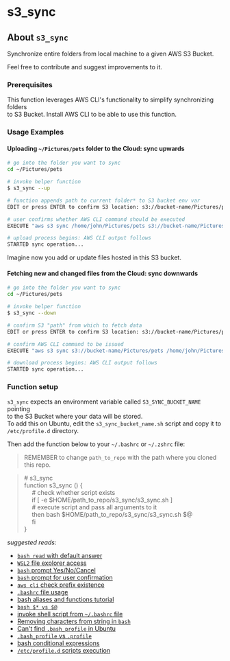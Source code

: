 # s3_sync

## About `s3_sync`  

Synchronize entire folders from local machine to a given AWS S3 Bucket.  

Feel free to contribute and suggest improvements to it.  

### Prerequisites  

This function leverages AWS CLI's functionality to simplify synchronizing folders  
to S3 Bucket. Install AWS CLI to be able to use this function.  

### Usage Examples

#### Uploading `~/Pictures/pets` folder to the Cloud: sync upwards  

```bash
# go into the folder you want to sync
cd ~/Pictures/pets

# invoke helper function
$ s3_sync --up

# function appends path to current folder* to S3 bucket env var
EDIT or press ENTER to confirm S3 location: s3://bucket-name/Pictures/pets

# user confirms whether AWS CLI command should be executed
EXECUTE "aws s3 sync /home/john/Pictures/pets s3://bucket-name/Pictures/pets"? (y/n) 

# upload process begins: AWS CLI output follows
STARTED sync operation...
```

Imagine now you add or update files hosted in this S3 bucket.

#### Fetching new and changed files from the Cloud: sync downwards  

```bash
# go into the folder you want to sync
cd ~/Pictures/pets

# invoke helper function
$ s3_sync --down

# confirm S3 "path" from which to fetch data
EDIT or press ENTER to confirm S3 location: s3://bucket-name/Pictures/pets

# confirm AWS CLI command to be issued
EXECUTE "aws s3 sync s3://bucket-name/Pictures/pets /home/john/Pictures/pets"? (y/n) y

# download process begins: AWS CLI output follows
STARTED sync operation...
```

### Function setup  

`s3_sync` expects an environment variable called `S3_SYNC_BUCKET_NAME` pointing  
to the S3 Bucket where your data will be stored.  
To add this on Ubuntu, edit the `s3_sync_bucket_name.sh` script and copy it to  
`/etc/profile.d` directory.  

Then add the function below to your `~/.bashrc` or `~/.zshrc` file:  

> REMEMBER to change `path_to_repo` with the path where you cloned this repo.

> \# s3_sync  
function s3_sync () {  
&emsp; # check whether script exists  
&emsp; if [ -e $HOME/path_to_repo/s3_sync/s3_sync.sh ]  
&emsp; # execute script and pass all arguments to it  
&emsp; then bash $HOME/path_to_repo/s3_sync/s3_sync.sh $@  
&emsp; fi  
}

*suggested reads:*  

* [`bash read` with default answer](<https://superuser.com/questions/835824/use-read-in-bash-script-with-a-standard-answer>)  
* [`WSL2` file explorer access](<https://devblogs.microsoft.com/commandline/access-linux-filesystems-in-windows-and-wsl-2/>)  
* [`bash` prompt Yes/No/Cancel](<https://stackoverflow.com/questions/226703/how-do-i-prompt-for-yes-no-cancel-input-in-a-linux-shell-script>)  
* [`bash` prompt for user confirmation](<https://stackoverflow.com/questions/1885525/how-do-i-prompt-a-user-for-confirmation-in-bash-script>)  
* [`aws cli` check prefix existence](<https://stackoverflow.com/questions/56961533/is-there-a-way-to-check-if-folder-exists-in-s3-using-aws-cli>)  
* [`.bashrc` file usage](<https://unix.stackexchange.com/questions/129143/what-is-the-purpose-of-bashrc-and-how-does-it-work>)  
* [bash aliases and functions tutorial](<https://opensource.com/article/19/7/bash-aliases>)  
* [`bash $* vs $@`](<https://unix.stackexchange.com/questions/129072/whats-the-difference-between-and>)  
* [invoke shell script from `~/.bashrc` file](<https://askubuntu.com/questions/767842/how-can-i-run-a-shell-script-from-bashrc-file>)  
* [Removing characters from string in `bash`](<https://linuxhint.com/remove_characters_string_bash/>)  
* [Can't find `.bash_profile` in Ubuntu](<https://askubuntu.com/questions/510709/i-cannot-find-bash-profile-in-ubuntu>)  
* [`.bash_profile` vs `.profile`](<https://superuser.com/questions/171035/profile-or-bash-profile>)  
* [bash conditional expressions](<https://www.gnu.org/software/bash/manual/html_node/Bash-Conditional-Expressions.html>)  
* [`/etc/profile.d` scripts execution](<https://serverfault.com/questions/434321/when-are-scripts-inside-etc-profile-d-executed>)